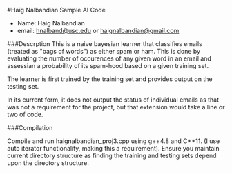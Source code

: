 #Haig Nalbandian Sample AI Code

* Name: Haig Nalbandian
* email: hnalband@usc.edu or haignalbandian@gmail.com

###Descrption
This is a naive bayesian learner that classifies emails (treated as "bags of words") as either spam or ham. This is done by evaluating the number of occurences of any given word in an email and assessian a probability of its spam-hood based on a given training set.

The learner is first trained by the training set and provides output on the testing set.

In its current form, it does not output the status of individual emails as that was not a requirement for the project, but that extension would take a line or two of code.

###Compilation

Compile and run haignalbandian_proj3.cpp using g++4.8 and C++11. (I use auto iterator functionality, making this a requirement). Ensure you maintain current directory structure as finding the training and testing sets depend upon the directory structure.

